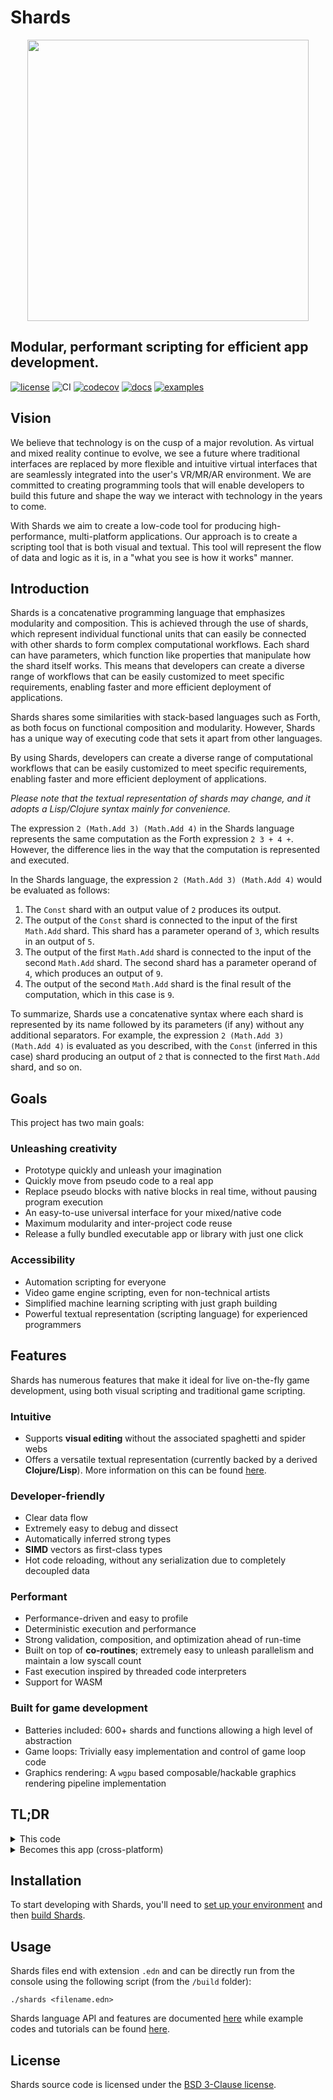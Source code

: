 # Shards

<p align="center">
  <img width="450" src="assets/ShardsLogo.png">
</p>

## Modular, performant scripting for efficient app development.

[![license](https://img.shields.io/github/license/fragcolor-xyz/shards)](./LICENSE)
![CI](https://github.com/fragcolor-xyz/shards/workflows/CI/badge.svg)
[![codecov](https://codecov.io/gh/fragcolor-xyz/shards/branch/devel/graph/badge.svg?token=4PMT2FQFDS)](https://codecov.io/gh/fragcolor-xyz/shards)
[![docs](https://img.shields.io/badge/docs-API-blueviolet)](https://docs.fragnova.com/)
[![examples](https://img.shields.io/badge/learn-examples-blue)](https://docs.fragnova.com/learn)

## Vision

We believe that technology is on the cusp of a major revolution. As virtual and mixed reality continue to evolve, we see a future where traditional interfaces are replaced by more flexible and intuitive virtual interfaces that are seamlessly integrated into the user's VR/MR/AR environment. We are committed to creating programming tools that will enable developers to build this future and shape the way we interact with technology in the years to come.

With Shards we aim to create a low-code tool for producing high-performance, multi-platform applications. Our approach is to create a scripting tool that is both visual and textual. This tool will represent the flow of data and logic as it is, in a "what you see is how it works" manner.

## Introduction

Shards is a concatenative programming language that emphasizes modularity and composition. This is achieved through the use of shards, which represent individual functional units that can easily be connected with other shards to form complex computational workflows. Each shard can have parameters, which function like properties that manipulate how the shard itself works. This means that developers can create a diverse range of workflows that can be easily customized to meet specific requirements, enabling faster and more efficient deployment of applications.

Shards shares some similarities with stack-based languages such as Forth, as both focus on functional composition and modularity. However, Shards has a unique way of executing code that sets it apart from other languages.

By using Shards, developers can create a diverse range of computational workflows that can be easily customized to meet specific requirements, enabling faster and more efficient deployment of applications.

*Please note that the textual representation of shards may change, and it adopts a Lisp/Clojure syntax mainly for convenience.*

The expression `2 (Math.Add 3) (Math.Add 4)` in the Shards language represents the same computation as the Forth expression `2 3 + 4 +`. However, the difference lies in the way that the computation is represented and executed.

In the Shards language, the expression `2 (Math.Add 3) (Math.Add 4)` would be evaluated as follows:

1. The `Const` shard with an output value of `2` produces its output.
2. The output of the `Const` shard is connected to the input of the first `Math.Add` shard. This shard has a parameter operand of `3`, which results in an output of `5`.
3. The output of the first `Math.Add` shard is connected to the input of the second `Math.Add` shard. The second shard has a parameter operand of `4`, which produces an output of `9`.
4. The output of the second `Math.Add` shard is the final result of the computation, which in this case is `9`.

To summarize, Shards use a concatenative syntax where each shard is represented by its name followed by its parameters (if any) without any additional separators. For example, the expression `2 (Math.Add 3) (Math.Add 4)` is evaluated as you described, with the `Const` (inferred in this case) shard producing an output of `2` that is connected to the first `Math.Add` shard, and so on.


## Goals

This project has two main goals:

### Unleashing creativity

- Prototype quickly and unleash your imagination
- Quickly move from pseudo code to a real app
- Replace pseudo blocks with native blocks in real time, without pausing program execution
- An easy-to-use universal interface for your mixed/native code
- Maximum modularity and inter-project code reuse
- Release a fully bundled executable app or library with just one click

### Accessibility

- Automation scripting for everyone
- Video game engine scripting, even for non-technical artists
- Simplified machine learning scripting with just graph building
- Powerful textual representation (scripting language) for experienced programmers

## Features

Shards has numerous features that make it ideal for live on-the-fly game development, using both visual scripting and traditional game scripting.

### Intuitive

- Supports **visual editing** without the associated spaghetti and spider webs
- Offers a versatile textual representation (currently backed by a derived **Clojure/Lisp**). More information on this can be found [here](https://docs.fragnova.com/reference/shards/).

### Developer-friendly

- Clear data flow
- Extremely easy to debug and dissect
- Automatically inferred strong types
- **SIMD** vectors as first-class types
- Hot code reloading, without any serialization due to completely decoupled data

### Performant

- Performance-driven and easy to profile
- Deterministic execution and performance
- Strong validation, composition, and optimization ahead of run-time
- Built on top of **co-routines**; extremely easy to unleash parallelism and maintain a low syscall count
- Fast execution inspired by threaded code interpreters
- Support for WASM

### Built for game development

- Batteries included: 600+ shards and functions allowing a high level of abstraction
- Game loops: Trivially easy implementation and control of game loop code
- Graphics rendering: A `wgpu` based composable/hackable graphics rendering pipeline implementation

## TL;DR

<details><summary>This code</summary>

```clojure
(defwire action
  (Pause 2.0)
  (Msg "This happened 2 seconds later"))

(defmesh main)

(defloop main-loop
  (GFX.MainWindow
   :Title "My Window"
   :Width 400 :Height 200
   :Contents
   (->
    (Setup
     (GFX.DrawQueue) >= .ui-draw-queue
     (GFX.UIPass .ui-draw-queue) >> .render-steps)
    (UI
     .ui-draw-queue
     (UI.Window
      :Title "My UI Window"
      :Contents
      (->
       "Hello world"   (UI.Label)
       "Hello world 2" (UI.Label)
       "Hello world 3" (UI.Label)
       (UI.Button
        "Push me!"
        (-> (Msg "Action!")
            (Detach action)))
       (UI.Checkbox "" .checked)
       .checked
       (When (Is true)
             (-> "Hello optional world" (UI.Label))))))

    (GFX.Render :Steps .render-steps))))

(schedule main main-loop)
(run main 0.02)
```
</details>

<details><summary>Becomes this app (cross-platform)</summary>

  ![](assets/simple1.PNG)

</details>

## Installation

To start developing with Shards, you'll need to [set up your environment](https://docs.fragnova.com/contribute/getting-started/) and then [build Shards](https://docs.fragnova.com/contribute/code/build-shards/).

## Usage

Shards files end with extension `.edn` and can be directly run from the console using the following script (from the `/build` folder):

```
./shards <filename.edn>
```

Shards language API and features are documented [here](https://docs.fragnova.com/) while example codes and tutorials can be found [here](https://docs.fragnova.com/learn).

## License

Shards source code is licensed under the [BSD 3-Clause license](./LICENSE).
